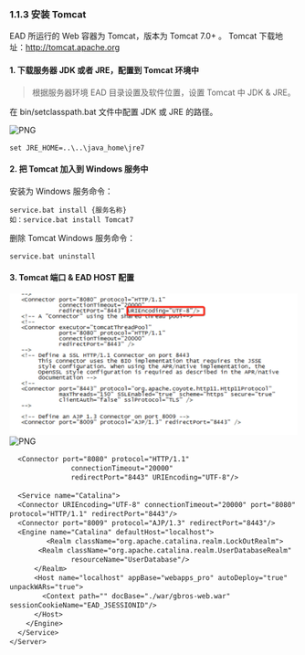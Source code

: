 ### 1.1.3 安装 Tomcat

EAD 所运行的 Web 容器为 Tomcat，版本为 Tomcat 7.0+ 。
Tomcat 下载地址：http://tomcat.apache.org

#### 1. 下载服务器 JDK 或者 JRE，配置到 Tomcat 环境中

> 根据服务器环境 EAD 目录设置及软件位置，设置 Tomcat 中 JDK & JRE。

在 bin/setclasspath.bat 文件中配置 JDK 或 JRE 的路径。

![PNG](..\images\tomcat\1.png)

```
set JRE_HOME=..\..\java_home\jre7
```

#### 2. 把 Tomcat 加入到 Windows 服务中

安装为 Windows 服务命令：

```
service.bat install {服务名称}
如：service.bat install Tomcat7
```

删除 Tomcat Windows 服务命令：

```
service.bat uninstall
```

#### 3. Tomcat 端口 & EAD HOST 配置

![PNG](..\images\tomcat\10.png)
![PNG](..\images\tomcat\3.png)

```
  <Connector port="8080" protocol="HTTP/1.1"
               connectionTimeout="20000"
               redirectPort="8443" URIEncoding="UTF-8"/>

  <Service name="Catalina">
  <Connector URIEncoding="UTF-8" connectionTimeout="20000" port="8080" protocol="HTTP/1.1" redirectPort="8443"/>
  <Connector port="8009" protocol="AJP/1.3" redirectPort="8443"/>
  <Engine name="Catalina" defaultHost="localhost">
    	 <Realm className="org.apache.catalina.realm.LockOutRealm">
       <Realm className="org.apache.catalina.realm.UserDatabaseRealm"
               resourceName="UserDatabase"/>
      </Realm>
      <Host name="localhost" appBase="webapps_pro" autoDeploy="true" unpackWARs="true">
        <Context path="" docBase="./war/gbros-web.war" sessionCookieName="EAD_JSESSIONID"/>  
      </Host> 
    </Engine>
  </Service> 
</Server>
```

